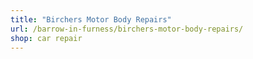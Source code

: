 ```yaml
---
title: "Birchers Motor Body Repairs"
url: /barrow-in-furness/birchers-motor-body-repairs/
shop: car repair
---
```

